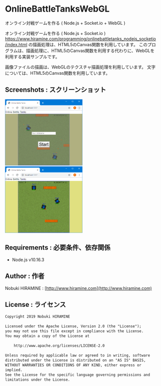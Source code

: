 # OnlineBattleTanksWebGL
オンライン対戦ゲームを作る ( Node.js + Socket.io + WebGL )

オンライン対戦ゲームを作る ( Node.js + Socket.io ) 
https://www.hiramine.com/programming/onlinebattletanks_nodejs_socketio/index.html 
の描画処理は、HTML5のCanvas関数を利用しています。 
このプログラムは、描画処理に、HTML5のCanvas関数を利用する代わりに、WebGLを利用する実装サンプルです。

画像ファイルの描画は、WebGLのテクスチャ描画処理を利用しています。 
文字については、HTML5のCanvas関数を利用しています。

## Screenshots : スクリーンショット
<img src="_images/Screenshot_01.png" width="256" alt="Screenshot"/> <img src="_images/Screenshot_02.png" width="256" alt="Screenshot"/> 

## Requirements : 必要条件、依存関係
- Node.js v10.16.3

## Author : 作者
Nobuki HIRAMINE : [http://www.hiramine.com](http://www.hiramine.com)

## License : ライセンス
```
Copyright 2019 Nobuki HIRAMINE

Licensed under the Apache License, Version 2.0 (the "License");
you may not use this file except in compliance with the License.
You may obtain a copy of the License at

    http://www.apache.org/licenses/LICENSE-2.0

Unless required by applicable law or agreed to in writing, software
distributed under the License is distributed on an "AS IS" BASIS,
WITHOUT WARRANTIES OR CONDITIONS OF ANY KIND, either express or implied.
See the License for the specific language governing permissions and
limitations under the License.
```
